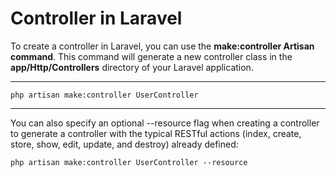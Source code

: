 # Controller in Laravel

To create a controller in Laravel, you can use the **make:controller Artisan command**. This command will generate a new controller class in the **app/Http/Controllers** directory of your Laravel application.

<hr>

```
php artisan make:controller UserController
```
<hr>

You can also specify an optional --resource flag when creating a controller to generate a controller with the typical RESTful actions (index, create, store, show, edit, update, and destroy) already defined:

```
php artisan make:controller UserController --resource
```
